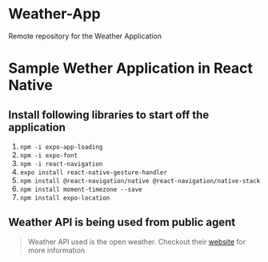 
# Weather-App
Remote repository for the Weather Application

# Sample Wether Application in React Native
## Install following libraries to start off the application 
1. `npm -i expo-app-loading`
2. `npm -i expo-font`
3. `npm -i react-navigation`
4. `expo install react-native-gesture-handler`
5. `npm install @react-navigation/native @react-navigation/native-stack`
6. `npm install moment-timezone --save`
7. `npm install expo-location`

## Weather API is being used from public agent
> Weather API used is the open weather. Checkout their [website](https://openweathermap.org/api) for more information

